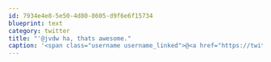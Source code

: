 ```yaml
---
id: 7934e4e8-5e50-4d80-8605-d9f6e6f15734
blueprint: text
category: twitter
title: "'@jvdw ha, thats awesome."
caption: '<span class="username username_linked">@<a href="https://twitter.com/jvdw" title="John van der Woude">jvdw</a></span> ha, thats awesome.'
---
```

